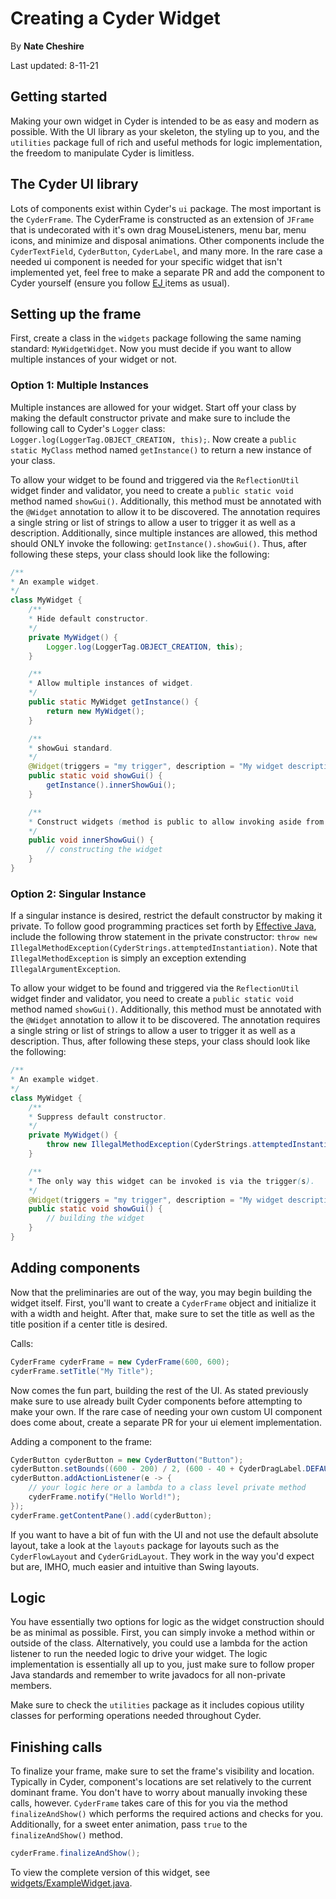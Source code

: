 # Creating a Cyder Widget

By <b>Nate Cheshire</b>

Last updated: 8-11-21

## Getting started

Making your own widget in Cyder is intended to be as easy and modern as possible. With the UI library as your skeleton,
the styling up to you, and the `utilities` package full of rich and useful methods for logic implementation, the freedom
to manipulate Cyder is limitless.

## The Cyder UI library

Lots of components exist within Cyder's `ui` package. The most important is the `CyderFrame`. The CyderFrame is
constructed as an extension of `JFrame` that is undecorated with it's own drag MouseListeners, menu bar, menu icons, and
minimize and disposal animations. Other components include the `CyderTextField`, `CyderButton`, `CyderLabel`, and many
more. In the rare case a needed ui component is needed for your specific widget that isn't implemented yet, feel free to
make a separate PR and add the component to Cyder yourself (ensure you follow [EJ
](https://www.amazon.com/Effective-Java-Joshua-Bloch/dp/0134685997) items as usual).

## Setting up the frame

First, create a class in the `widgets` package following the same naming standard: `MyWidgetWidget`. Now you must decide
if you want to allow multiple instances of your widget or not.

### Option 1: Multiple Instances

Multiple instances are allowed for your widget. Start off your class by making the default constructor private
and make sure to include the following call to Cyder's `Logger` class: `Logger.log(LoggerTag.OBJECT_CREATION, this);`. Now
create a `public static MyClass` method named `getInstance()` to return a new instance of your class.

To allow your widget to be found and triggered via the `ReflectionUtil` widget finder and validator, you need to
create a `public static void` method named `showGui()`. Additionally, this method must be annotated with the `@Widget`
annotation to allow it to be discovered. The annotation requires a single string or list of strings to allow a user to
trigger it as well as a description. Additionally, since multiple instances are allowed, this method should ONLY invoke
the following: `getInstance().showGui()`. Thus, after following these steps, your class should look like the following:

```java
/**
* An example widget.
*/
class MyWidget {
    /**
    * Hide default constructor.
    */
    private MyWidget() {
        Logger.log(LoggerTag.OBJECT_CREATION, this);
    }

    /**
    * Allow multiple instances of widget.
    */
    public static MyWidget getInstance() {
        return new MyWidget();
    }

    /**
    * showGui standard.
    */
    @Widget(triggers = "my trigger", description = "My widget description")
    public static void showGui() {
        getInstance().innerShowGui();
    }

    /**
    * Construct widgets (method is public to allow invoking aside from widget finder).
    */
    public void innerShowGui() {
        // constructing the widget
    }
}
```

### Option 2: Singular Instance

If a singular instance is desired, restrict the default constructor by making it private. To follow good programming
practices set forth by [Effective Java](https://www.amazon.com/Effective-Java-Joshua-Bloch/dp/0134685997), include the
following throw statement in the private
constructor: `throw new IllegalMethodException(CyderStrings.attemptedInstantiation)`. Note that `IllegalMethodException`
is simply an exception extending `IllegalArgumentException`.

To allow your widget to be found and triggered via the `ReflectionUtil` widget finder and validator, you need to
create a `public static void` method named `showGui()`. Additionally, this method must be annotated with the `@Widget`
annotation to allow it to be discovered. The annotation requires a single string or list of strings to allow a user to
trigger it as well as a description. Thus, after following these steps, your class should look like the following:

```java
/**
* An example widget.
*/
class MyWidget {
    /**
    * Suppress default constructor.
    */
    private MyWidget() {
        throw new IllegalMethodException(CyderStrings.attemptedInstantiation);
    }

    /**
    * The only way this widget can be invoked is via the trigger(s).
    */
    @Widget(triggers = "my trigger", description = "My widget description")
    public static void showGui() {
        // building the widget
    }
}

```

## Adding components

Now that the preliminaries are out of the way, you may begin building the widget itself. First, you'll want to create
a `CyderFrame` object and initialize it with a width and height. After that, make sure to set the title as well as the
title position if a center title is desired.

Calls:

```java
CyderFrame cyderFrame = new CyderFrame(600, 600);
cyderFrame.setTitle("My Title");
```

Now comes the fun part, building the rest of the UI. As stated previously make sure to use already built Cyder
components before attempting to make your own. If the rare case of needing your own custom UI component does come about,
create a separate PR for your ui element implementation.

Adding a component to the frame:

```java
CyderButton cyderButton = new CyderButton("Button");
cyderButton.setBounds((600 - 200) / 2, (600 - 40 + CyderDragLabel.DEFAULT_HEIGHT) / 2, 200, 40);
cyderButton.addActionListener(e -> {
    // your logic here or a lambda to a class level private method
    cyderFrame.notify("Hello World!");
});
cyderFrame.getContentPane().add(cyderButton);
```

If you want to have a bit of fun with the UI and not use the default absolute layout, take a look at the `layouts`
package for layouts such as the `CyderFlowLayout` and `CyderGridLayout`. They work in the way you'd expect but are, IMHO, 
much easier and intuitive than Swing layouts.

## Logic

You have essentially two options for logic as the widget construction should be as minimal as possible. First, you
can simply invoke a method within or outside of the class. Alternatively, you could use a lambda for the action listener
to run the needed logic to drive your widget. The logic implementation is essentially all up to you, just make sure to
follow proper Java standards and remember to write javadocs for all non-private members.

Make sure to check the `utilities` package as it includes copious utility classes for performing operations needed throughout
Cyder.

## Finishing calls

To finalize your frame, make sure to set the frame's visibility and location. Typically in Cyder, component's locations
are set relatively to the current dominant frame. You don't have to worry about manually invoking these calls, however. `CyderFrame` 
takes care of this for you via the method `finalizeAndShow()` which performs the required actions and checks for you. Additionally,
for a sweet enter animation, pass `true` to the `finalizeAndShow()` method.

```java
cyderFrame.finalizeAndShow();
```

To view the complete version of this widget, see [widgets/ExampleWidget.java](https://github.com/NathanCheshire/Cyder/blob/main/cyder/src/cyder/widgets/ExampleWidget.java).
